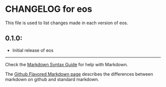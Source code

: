 # CHANGELOG for eos

This file is used to list changes made in each version of eos.

## 0.1.0:

* Initial release of eos

- - - 
Check the [Markdown Syntax Guide](http://daringfireball.net/projects/markdown/syntax) for help with Markdown.

The [Github Flavored Markdown page](http://github.github.com/github-flavored-markdown/) describes the differences between markdown on github and standard markdown.
